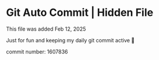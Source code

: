 # Git Auto Commit | Hidden File

This file was added Feb 12, 2025

Just for fun and keeping my daily git commit active 🤪

commit number: 1607836
